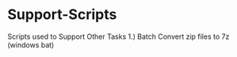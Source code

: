 # Support-Scripts
Scripts used to Support Other Tasks
1.) Batch Convert zip files to 7z (windows bat)
